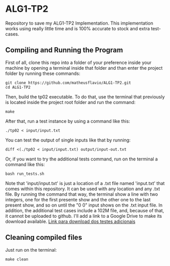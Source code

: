 # ALG1-TP2
Repository to save my ALG1-TP2 Implementation.
This implementation works using really little time and is 100% accurate to stock and extra test-cases.

## Compiling and Running the Program
First of all, clone this repo into a folder of your preference inside your machine by opening a terminal inside that folder and than enter the project folder by running these commands:
```
git clone https://github.com/matheusflavio/ALG1-TP2.git
cd ALG1-TP2
```
Then, build the tp02 executable. To do that, use the terminal that previously is located inside the project root folder and run the command:
```
make
```
After that, run a test instance by using a command like this:
```
./tp02 < input/input.txt
```

You can test the output of single inputs like that by running:
```
diff <(./tp02 < input/input.txt) output/input-out.txt
```

Or, if you want to try the additional tests command, run on the terminal a command like this:
```
bash run_tests.sh
```
Note that 'input/input.txt' is just a location of a .txt file named 'input.txt' that comes within this repository. It can be used with any location and any .txt file. By running the command that way, the terminal show a line with two integers, one for the first presente show and the other one to the last present show, and so on until the "0 0" input shows on the .txt input file.
In addition, the additional test cases include a 102M file, and, because of that, it cannot be uploaded to github. I'll add a link to a Google Drive to make its download available.
[Link para download dos testes adicionais](https://drive.google.com/file/d/1mcS8qprrqAcg5z8LI2Q3MTSwR5htGRjF/view?usp=sharing)

## Cleaning compiled files
Just run on the terminal:
```
make clean
```
